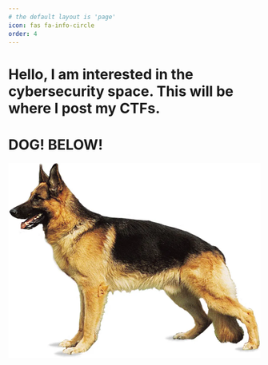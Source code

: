 ```yaml
---
# the default layout is 'page'
icon: fas fa-info-circle
order: 4
---
```


# Hello, I am interested in the cybersecurity space. This will be where I post my CTFs.


# DOG! BELOW!

![](/assets/images/dog.jpg)
